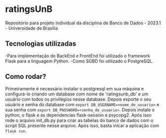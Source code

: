 # ratingsUnB
Repositório para projeto individual da disciplina de Banco de Dados - 2023.1 - Universidade de Brasília

## Tecnologias utilizadas

-Para implementação do BackEnd e FrontEnd foi utilizado o framework Flask para a linguagem Python.
-Como SGBD foi utilizado o PostgreSQL.

## Como rodar?

  Primeiramente é necessário instalar o postgresql em sua máquina e configurá-lo criando um database com nome de 'ratingsunb_db' e um usuário com todos os privilégios nesse database. Depois exporte o seu usuário e senha do database com ```export DB_USERNAME=<nome_de_usuario>``` e sua senha com ```export DB_PASSWORD=<senha_de_usuario>```.
  Depois instale o python, o flask e as dependencias flask-session e psycopg2. Após isso rode o arquivo init_db.py para criar as tabelas do banco de dados com o script SQL presente nesse arquivo. Após isso, basta inicar a aplicação com ```flask run```. 
